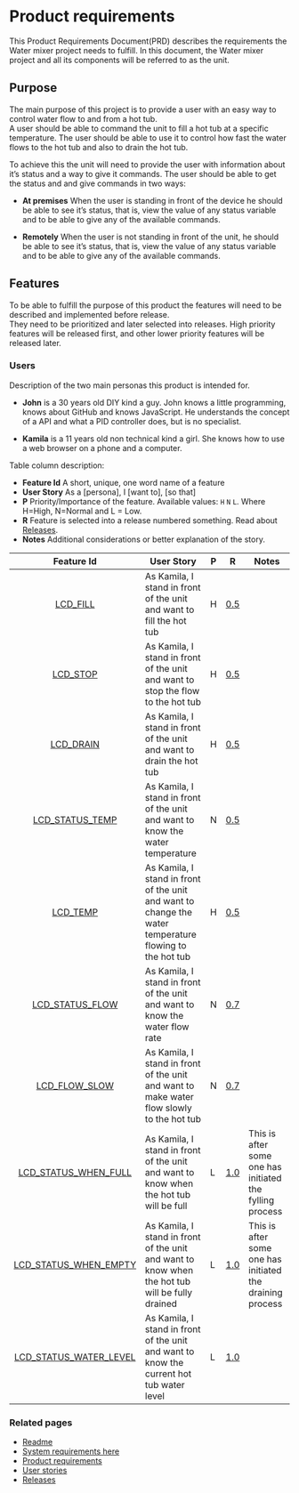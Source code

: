 # Product requirements
This Product Requirements Document(PRD) describes the requirements the Water mixer project needs to fulfill.  In this 
document, the Water mixer project and all its components will be referred to as the unit.

## Purpose
The main purpose of this project is to provide a user with an easy way to control water flow to and from a hot tub.  
A user should be able to command the unit to fill a hot tub at a specific temperature.  The user should be able to use 
it to control how fast the water flows to the hot tub and also to drain the hot tub.

To achieve this the unit will need to provide the user with information about it’s status and a way to give it commands.
  The user should be able to get the status and and give commands in two ways:

  * __At premises__ When the user is standing in front of the device he should be able to see it’s status, that is, 
  view the value of any status variable and to be able to give any of the available commands.

  * __Remotely__   When the user is not standing in front of the unit, he should be able to see it’s status, that is, 
  view the value of any status variable and to be able to give any of the available commands.



## Features
To be able to fulfill the purpose of this product the features will need to be described and implemented before release.  
They need to be prioritized and later selected into releases.  High priority features will be released first, 
and other lower priority features will be released later.

### Users
Description of the two main personas this product is intended for.
 
   * __John__ is a 30 years old DIY kind a guy.  John knows a little programming, knows about GitHub and knows 
   JavaScript.  He understands the concept of a API and what a PID controller does, but is no specialist.

   * __Kamila__ is a 11 years old non technical kind a girl.  She knows how to use a web browser on a phone and 
   a computer.

Table column description:
  * __Feature Id__ A short, unique, one word name of a feature
  * __User Story__ As a [persona], I [want to], [so that]
  * __P__ Priority/Importance of the feature. Available values: `H` `N` `L`. Where H=High, N=Normal and L = Low.
  * __R__ Feature is selected into a release numbered something. Read about [Releases].
  * __Notes__ Additional considerations or better explanation of the story.

|  Feature Id            | User Story                                                                                              | P |   R   | Notes |
|:----------------------:|---------------------------------------------------------------------------------------------------------|---|-------|-------|
| [LCD_FILL]               | As Kamila, I stand in front of the unit and want to fill the hot tub                                    | H | [0.5] |       |
| [LCD_STOP]               | As Kamila, I stand in front of the unit and want to stop the flow to the hot tub                        | H | [0.5] |       |
| [LCD_DRAIN]              | As Kamila, I stand in front of the unit and want to drain the hot tub                                   | H | [0.5] |       |
| [LCD_STATUS_TEMP]        | As Kamila, I stand in front of the unit and want to know the water temperature                          | N | [0.5] |       |
| [LCD_TEMP]               | As Kamila, I stand in front of the unit and want to change the water temperature flowing to the hot tub | H | [0.5] |       |
| [LCD_STATUS_FLOW]        | As Kamila, I stand in front of the unit and want to know the water flow rate                            | N | [0.7] |       |
| [LCD_FLOW_SLOW]          | As Kamila, I stand in front of the unit and want to make water flow slowly to the hot tub               | N | [0.7] |       |
| [LCD_STATUS_WHEN_FULL]   | As Kamila, I stand in front of the unit and want to know when the hot tub will be full                  | L | [1.0] |  This is after some one has initiated the fylling process |
| [LCD_STATUS_WHEN_EMPTY]  | As Kamila, I stand in front of the unit and want to know when the hot tub will be fully drained         | L | [1.0] |  This is after some one has initiated the draining process |
| [LCD_STATUS_WATER_LEVEL] | As Kamila, I stand in front of the unit and want to know the current hot tub water level                | L | [1.0] |       |


### Related pages
 * [Readme](../../README.md)
 * [System requirements here](./SystemRequirements.md)
 * [Product requirements](./ProductRequirements.md#features)
 * [User stories](./UserStories.md)
 * [Releases](./Releases.md)


[Releases]: ./Releases.md
[0.5]: ./Releases.md#release-05---bare-minimum
[0.6]: ./Releases.md#release-06--hardware-installed
[0.7]: ./Releases.md#release-07---additional-features
[0.8]: ./Releases.md#release-08---remote-access
[0.9]: ./Releases.md#release-09---boxed
[1.0]: ./Releases.md#release-10

[LCD_FILL]: ./UserStories.md#lcd_fill
[LCD_STOP]: ./UserStories.md#lcd_stop
[LCD_DRAIN]: ./UserStories.md#lcd_drain           
[LCD_STATUS_TEMP]: ./UserStories.md#lcd_status_temp
[LCD_TEMP]: ./UserStories.md#lcd_temp
[LCD_STATUS_FLOW]: ./UserStories.md#lcd_status_flow
[LCD_FLOW_SLOW]: ./UserStories.md#lcd_flow_slow
[LCD_STATUS_WHEN_FULL]: ./UserStories.md#lcd_status_when_full
[LCD_STATUS_WHEN_EMPTY]: ./UserStories.md#lcd_status_when_empty
[LCD_STATUS_WATER_LEVEL]: ./UserStories.md#lcd_status_water_level